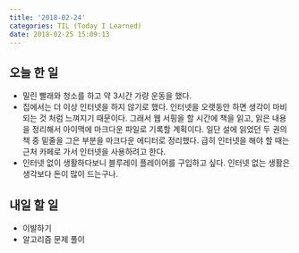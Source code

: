 ```yaml
---
title: '2018-02-24'
categories: TIL (Today I Learned)
date: 2018-02-25 15:09:13
---
```


## 오늘 한 일
* 밀린 빨래와 청소를 하고 약 3시간 가량 운동을 했다. 
* 집에서는 더 이상 인터넷을 하지 않기로 했다. 인터넷을 오랫동안 하면 생각이 마비되는 것 처럼 느껴지기 때문이다. 그래서 웹 서핑을 할 시간에 책을 읽고, 읽은 내용을 정리해서 아이맥에 마크다운 파일로 기록할 계획이다. 일단 설에 읽었던 두 권의 책 중 밑줄을 그은 부분을 마크다운 에디터로 정리했다. 급히 인터넷을 해야 할 때는 근처 카페로 가서 인터넷을 사용하려고 한다.
* 인터넷 없이 생활하다보니 블루레이 플레이어를 구입하고 싶다. 인터넷 없는 생활은 생각보다 돈이 많이 드는구나. 


## 내일 할 일
* 이발하기
* 알고리즘 문제 풀이